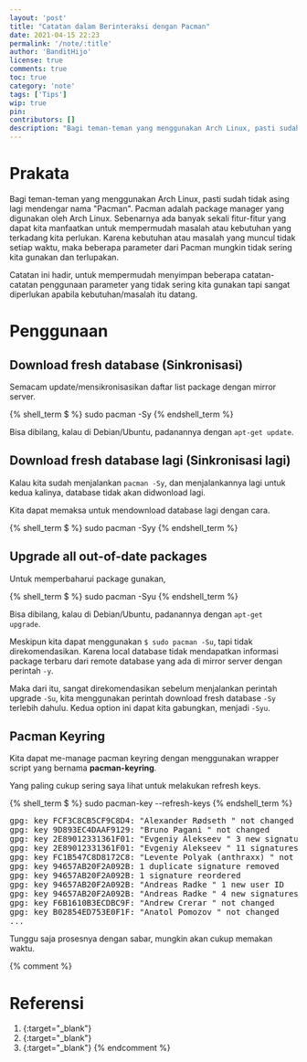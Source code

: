 ```yaml
---
layout: 'post'
title: "Catatan dalam Berinteraksi dengan Pacman"
date: 2021-04-15 22:23
permalink: '/note/:title'
author: 'BanditHijo'
license: true
comments: true
toc: true
category: 'note'
tags: ['Tips']
wip: true
pin:
contributors: []
description: "Bagi teman-teman yang menggunakan Arch Linux, pasti sudah tidak asing lagi mendengar nama 'Pacman'. Pacman adalah package manager yang digunakan oleh Arch Linux. Sebenarnya ada banyak sekali fitur-fitur yang dapat kita manfaatkan untuk mempermudah masalah atau kebutuhan yang terkadang kita perlukan. Karena kebutuhan atau masalah yang muncul tidak setiap waktu, maka beberapa parameter dari Pacman mungkin tidak sering kita gunakan dan terlupakan."
---
```


# Prakata

Bagi teman-teman yang menggunakan Arch Linux, pasti sudah tidak asing lagi mendengar nama "Pacman". Pacman adalah package manager yang digunakan oleh Arch Linux. Sebenarnya ada banyak sekali fitur-fitur yang dapat kita manfaatkan untuk mempermudah masalah atau kebutuhan yang terkadang kita perlukan. Karena kebutuhan atau masalah yang muncul tidak setiap waktu, maka beberapa parameter dari Pacman mungkin tidak sering kita gunakan dan terlupakan.

Catatan ini hadir, untuk mempermudah menyimpan beberapa catatan-catatan penggunaan parameter yang tidak sering kita gunakan tapi sangat diperlukan apabila kebutuhan/masalah itu datang.

# Penggunaan

## Download fresh database (Sinkronisasi)

Semacam update/mensikronisasikan daftar list package dengan mirror server.

{% shell_term $ %}
sudo pacman -Sy
{% endshell_term %}

Bisa dibilang, kalau di Debian/Ubuntu, padanannya dengan `apt-get update`.


## Download fresh database lagi (Sinkronisasi lagi)

Kalau kita sudah menjalankan `pacman -Sy`, dan menjalankannya lagi untuk kedua kalinya, database tidak akan didwonload lagi.

Kita dapat memaksa untuk mendownload database lagi dengan cara.

{% shell_term $ %}
sudo pacman -Syy
{% endshell_term %}


## Upgrade all out-of-date packages

Untuk memperbaharui package gunakan,

{% shell_term $ %}
sudo pacman -Syu
{% endshell_term %}

Bisa dibilang, kalau di Debian/Ubuntu, padanannya dengan `apt-get upgrade`.

Meskipun kita dapat menggunakan `$ sudo pacman -Su`, tapi tidak direkomendasikan. Karena local database tidak mendapatkan informasi package terbaru dari remote database yang ada di mirror server dengan perintah `-y`.

Maka dari itu, sangat direkomendasikan sebelum menjalankan perintah upgrade `-Su`, kita menggunakan perintah download fresh database `-Sy` terlebih dahulu. Kedua option ini dapat kita gabungkan, menjadi `-Syu`.

## Pacman Keyring

Kita dapat me-manage pacman keyring dengan menggunakan wrapper script yang bernama **pacman-keyring**.

Yang paling cukup sering saya lihat untuk melakukan refresh keys.

{% shell_term $ %}
sudo pacman-key --refresh-keys
{% endshell_term %}

<pre>
gpg: key FCF3C8CB5CF9C8D4: "Alexander Rødseth <rodseth@gmail.com>" not changed
gpg: key 9D893EC4DAAF9129: "Bruno Pagani <bruno.pagani@ens-lyon.org>" not changed
gpg: key 2E89012331361F01: "Evgeniy Alekseev <arcanis@archlinux.org>" 3 new signatures
gpg: key 2E89012331361F01: "Evgeniy Alekseev <arcanis@archlinux.org>" 11 signatures cleaned
gpg: key FC1B547C8D8172C8: "Levente Polyak (anthraxx) <levente@leventepolyak.net>" not changed
gpg: key 94657AB20F2A092B: 1 duplicate signature removed
gpg: key 94657AB20F2A092B: 1 signature reordered
gpg: key 94657AB20F2A092B: "Andreas Radke <andyrtr@archlinux.org>" 1 new user ID
gpg: key 94657AB20F2A092B: "Andreas Radke <andyrtr@archlinux.org>" 4 new signatures
gpg: key F6B1610B3ECDBC9F: "Andrew Crerar <andrew@crerar.io>" not changed
gpg: key B02854ED753E0F1F: "Anatol Pomozov <anatol.pomozov@gmail.com>" not changed
...
</pre>

Tunggu saja prosesnya dengan sabar, mungkin akan cukup memakan waktu.












{% comment %}
# Referensi

1. [](){:target="_blank"}
2. [](){:target="_blank"}
3. [](){:target="_blank"}
{% endcomment %}
